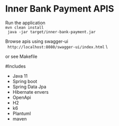# Inner Bank Payment APIS

Run the application\
``mvn clean install``\
`` java -jar target/inner-bank-payment.jar``

Browse apis using swagger-ui \
`` http://localhost:8080/swagger-ui/index.html`` \

or see Makefile


#Includes
- Java 11
- Spring boot
- Spring Data Jpa
- Hibernate envers
- OpenApi
- H2
- k6
- Plantuml
- maven
